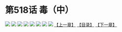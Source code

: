 # 第518话 毒（中）
![](https://mhpic.xiaomingtaiji.net/comic/D/斗破苍穹拆分版/518话/1.jpg-zymk.middle.webp)
![](https://mhpic.xiaomingtaiji.net/comic/D/斗破苍穹拆分版/518话/2.jpg-zymk.middle.webp)
![](https://mhpic.xiaomingtaiji.net/comic/D/斗破苍穹拆分版/518话/3.jpg-zymk.middle.webp)
![](https://mhpic.xiaomingtaiji.net/comic/D/斗破苍穹拆分版/518话/4.jpg-zymk.middle.webp)
![](https://mhpic.xiaomingtaiji.net/comic/D/斗破苍穹拆分版/518话/5.jpg-zymk.middle.webp)
![](https://mhpic.xiaomingtaiji.net/comic/D/斗破苍穹拆分版/518话/6.jpg-zymk.middle.webp)
![](https://mhpic.xiaomingtaiji.net/comic/D/斗破苍穹拆分版/518话/7.jpg-zymk.middle.webp)
![](https://mhpic.xiaomingtaiji.net/comic/D/斗破苍穹拆分版/518话/8.jpg-zymk.middle.webp)
[【上一章】](./517.md)
[【目录】](./READMD.md)
[【下一章】](./519.md)

